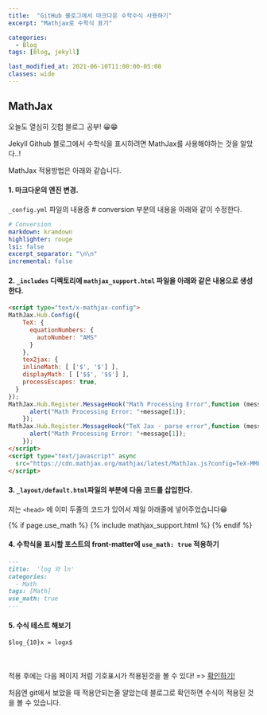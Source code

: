 ```yaml
---
title:  "GitHub 블로그에서 마크다운 수학수식 사용하기"
excerpt: "Mathjax로 수학식 표기"

categories:
  - Blog
tags: [Blog, jekyll]

last_modified_at: 2021-06-10T11:00:00-05:00
classes: wide
---
```


## MathJax

오늘도 열심히 깃헙 블로그 공부! 😀😁

Jekyll Github 블로그에서 수학식을 표시하려면 MathJax를 사용해야하는 것을 알았다..!

MathJax 적용방법은 아래와 같습니다.

#### 1. 마크다운의 엔진 변경.

`_config.yml` 파일의 내용중 # conversion 부분의 내용을 아래와 같이 수정한다.

```yml
# Conversion
markdown: kramdown
highlighter: rouge
lsi: false
excerpt_separator: "\n\n"
incremental: false
```

#### 2. `_includes` 디렉토리에 `mathjax_support.html` 파일을 아래와 같은 내용으로 생성한다.

```html
<script type="text/x-mathjax-config">
MathJax.Hub.Config({
    TeX: {
      equationNumbers: {
        autoNumber: "AMS"
      }
    },
    tex2jax: {
    inlineMath: [ ['$', '$'] ],
    displayMath: [ ['$$', '$$'] ],
    processEscapes: true,
  }
});
MathJax.Hub.Register.MessageHook("Math Processing Error",function (message) {
	  alert("Math Processing Error: "+message[1]);
	});
MathJax.Hub.Register.MessageHook("TeX Jax - parse error",function (message) {
	  alert("Math Processing Error: "+message[1]);
	});
</script>
<script type="text/javascript" async
  src="https://cdn.mathjax.org/mathjax/latest/MathJax.js?config=TeX-MML-AM_CHTML">
</script>
```

#### 3. `_layout/default.html`파일의 <head> 부분에 다음 코드를 삽입한다. 

저는 `<head>` 에 이미 두줄의 코드가 있어서 제일 아래줄에 넣어주었습니다😁
	
{% if page.use_math %}
  {% include mathjax_support.html %}
{% endif %}

	
#### 4. 수학식을 표시할 포스트의 front-matter에 `use_math: true` 적용하기

```markdown
---
title:  'log 와 ln'
categories:
  - Math
tags: [Math]
use_math: true
---
```
	
#### 5. 수식 테스트 해보기

```markdown
$log_{10}x = logx$
```
<br><br>
적용 후에는 다음 페이지 처럼 기호표시가 적용된것을 볼 수 있다! => [확인하기!](https://chaelin0722.github.io/math/log/)
	
처음엔 git에서 보았을 때 적용안되는줄 알았는데 블로그로 확인하면 수식이 적용된 것을 볼 수 있습니다. 
